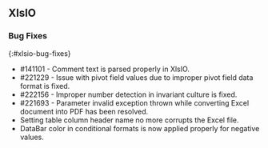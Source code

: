 ## XlsIO

### Bug Fixes
{:#xlsio-bug-fixes}

* \#141101 - Comment text is parsed properly in XlsIO.
* \#221229 - Issue with pivot field values due to improper pivot field data format is fixed.
* \#222156 - Improper number detection in invariant culture is fixed.
* \#221693 - Parameter invalid exception thrown while converting Excel document into PDF has been resolved.
* Setting table column header name no more corrupts the Excel file.
* DataBar color in conditional formats is now applied properly for negative values.